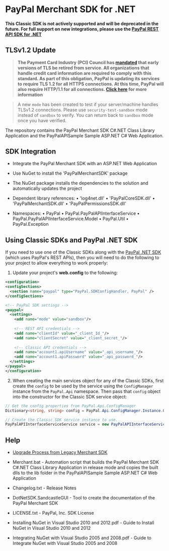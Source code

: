 # PayPal Merchant SDK for .NET

#### This Classic SDK is not actively supported and will be deprecated in the future. For full support on new integrations, please use the [PayPal REST API SDK for .NET](https://github.com/paypal/rest-api-sdk-dotnet)

## TLSv1.2 Update
> **The Payment Card Industry (PCI) Council has [mandated](http://blog.pcisecuritystandards.org/migrating-from-ssl-and-early-tls) that early versions of TLS be retired from service.  All organizations that handle credit card information are required to comply with this standard. As part of this obligation, PayPal is updating its services to require TLS 1.2 for all HTTPS connections. At this time, PayPal will also require HTTP/1.1 for all connections. [Click here](https://github.com/paypal/tls-update) for more information**

> A new `mode` has been created to test if your server/machine handles TLSv1.2 connections. Please use `security-test-sandbox` mode instead of `sandbox` to verify. You can return back to `sandbox` mode once you have verified.


The repository contains the PayPal Merchant SDK C#.NET Class Library Application and the PayPalAPISample Sample ASP.NET C# Web Application.


## SDK Integration

*	Integrate the PayPal Merchant SDK with an ASP.NET Web Application

*	Use NuGet to install the 'PayPalMerchantSDK' package 

*	The NuGet package installs the dependencies to the solution and automatically updates the project

*	Dependent library references:
	•	'log4net.dll'
	•	'PayPalCoreSDK.dll'	
	•	'PayPalMerchantSDK.dll'
	•	'PayPalPermissionsSDK.dll'
	
*	Namespaces:
	•	PayPal
	•	PayPal.PayPalAPIInterfaceService
	•	PayPal.PayPalAPIInterfaceService.Model
	•	PayPal.Util
	•	PayPal.Exception

## Using Classic SDKs and PayPal .NET SDK

If you need to use one of the Classic SDKs along with the [PayPal .NET SDK](https://github.com/paypal/PayPal-NET-SDK) (which uses PayPal's REST APIs), then you will need to do the following to your project to allow everything to work properly:

1. Update your project's **web.config** to the following:

  ````xml
<configuration>
  <configSections>
    <section name="paypal" type="PayPal.SDKConfigHandler, PayPal" />
  </configSections>

  <!-- PayPal SDK settings -->
  <paypal>
    <settings>
      <add name="mode" value="sandbox"/>
      
      <!-- REST API credentials -->
      <add name="clientId" value="_client_Id_"/>
      <add name="clientSecret" value="_client_secret_"/>
    
      <!-- Classic API credentials -->
      <add name="account1.apiUsername" value="_api_username_"/>
      <add name="account1.apiPassword" value="_api_password_"/>
    </settings>
  </paypal>
</configuration>
````

2. When creating the main services object for any of the Classic SDKs, first create the `config` to be used by the service using the `ConfigManager` instance from the `PayPal.Api` namespace.  Then pass that `config` object into the constructor for the Classic SDK service object:

  ````csharp
// Get the config properties from PayPal.Api.ConfigManager
Dictionary<string, string> config = PayPal.Api.ConfigManager.Instance.GetProperties();

// Create the Classic SDK service instance to use.
PayPalAPIInterfaceServiceService service = new PayPalAPIInterfaceServiceService(config);
````

## Help
*	[Upgrade Process from Legacy Merchant SDK](https://github.com/paypal/merchant-sdk-dotnet/wiki/Upgrade-Process-from-Legacy-Merchant-SDK)
	
*	Merchant.bat - Automation script that builds the PayPal Merchant SDK C#.NET Class Library Application in release mode and copies the built dlls to the lib folder in the PayPalAPISample Sample ASP.NET C# Web Application

*	Changelog.txt - Release Notes

*	DotNetSDK.SandcastleGUI - Tool to create the documentation of the PayPal Merchant SDK

*	LICENSE.txt - PayPal, Inc. SDK License

*	Installing NuGet in Visual Studio 2010 and 2012.pdf - Guide to Install NuGet in Visual Studio 2010 and 2012

*	Integrating NuGet with Visual Studio 2005 and 2008.pdf - Guide to Integrate NuGet with Visual Studio 2005 and 2008
